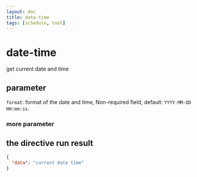 ```yaml
---
layout: doc
title: date-time
tags: [schedule, tool]
---
```


# date-time
get current date and time

## parameter
`format`: format of the date and time, Non-required field, default: `YYYY-MM-DD HH:mm:ss`.

### more parameter

<DateTimeParameter />



## the directive run result
```json
{
  "data": "current date time"
}
```


<script setup>
import DateTimeParameter from '/examples/date-time-parameter.vue'
</script>

